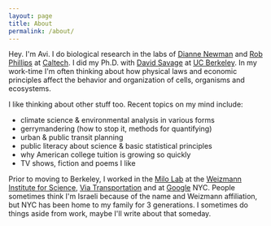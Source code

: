 ```yaml
---
layout: page
title: About
permalink: /about/
---
```


Hey. I'm Avi. I do biological research in the labs of [Dianne Newman](https://dknweb.caltech.edu/) and [Rob Phillips](https://www.rpgroup.caltech.edu/) at [Caltech](https://www.caltech.edu/). I did my Ph.D. with [David Savage](http://www.savagelab.com) at [UC Berkeley](http://www.berkeley.edu). In my work-time I'm often thinking about how physical laws and economic principles affect the behavior and organization of cells, organisms and ecosystems. 

I like thinking about other stuff too. Recent topics on my mind include: 
+ climate science & environmental analysis in various forms
+ gerrymandering (how to stop it, methods for quantifying)
+ urban & public transit planning
+ public literacy about science & basic statistical principles
+ why American college tuition is growing so quickly
+ TV shows, fiction and poems I like

Prior to moving to Berkeley, I worked in the [Milo Lab](https://www.weizmann.ac.il/plants/Milo/home) at the [Weizmann Institute for Science](https://www.weizmann.ac.il/),  [Via Transportation](http://ridewithvia.com/) and at [Google](http://www.google.com) NYC. People sometimes think I'm Israeli because of the name and Weizmann affiliation, but NYC has been home to my family for 3 generations. I sometimes do things aside from work, maybe I'll write about that someday. 
